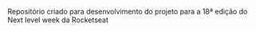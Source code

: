Repositório criado para desenvolvimento do projeto para a 18ª edição do Next level week da Rocketseat
